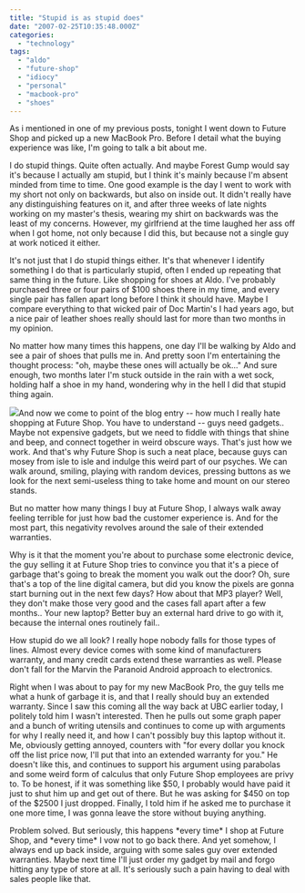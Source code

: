 ```yaml
---
title: "Stupid is as stupid does"
date: "2007-02-25T10:35:48.000Z"
categories: 
  - "technology"
tags: 
  - "aldo"
  - "future-shop"
  - "idiocy"
  - "personal"
  - "macbook-pro"
  - "shoes"
---
```


As i mentioned in one of my previous posts, tonight I went down to Future Shop and picked up a new MacBook Pro. Before I detail what the buying experience was like, I'm going to talk a bit about me.

I do stupid things. Quite often actually. And maybe Forest Gump would say it's because I actually am stupid, but I think it's mainly because I'm absent minded from time to time. One good example is the day I went to work with my short not only on backwards, but also on inside out. It didn't really have any distinguishing features on it, and after three weeks of late nights working on my master's thesis, wearing my shirt on backwards was the least of my concerns. However, my girlfriend at the time laughed her ass off when I got home, not only because I did this, but because not a single guy at work noticed it either.

It's not just that I do stupid things either. It's that whenever I identify something I do that is particularly stupid, often I ended up repeating that same thing in the future. Like shopping for shoes at Aldo. I've probably purchased three or four pairs of $100 shoes there in my time, and every single pair has fallen apart long before I think it should have. Maybe I compare everything to that wicked pair of Doc Martin's I had years ago, but a nice pair of leather shoes really should last for more than two months in my opinion.

No matter how many times this happens, one day I'll be walking by Aldo and see a pair of shoes that pulls me in. And pretty soon I'm entertaining the thought process: "oh, maybe these ones will actually be ok..." And sure enough, two months later I'm stuck outside in the rain with a wet sock, holding half a shoe in my hand, wondering why in the hell I did that stupid thing again.

![](http://www.kkovacs.hu/media/1/20050512-Marvin.jpg)And now we come to point of the blog entry -- how much I really hate shopping at Future Shop. You have to understand -- guys need gadgets.. Maybe not expensive gadgets, but we need to fiddle with things that shine and beep, and connect together in weird obscure ways. That's just how we work. And that's why Future Shop is such a neat place, because guys can mosey from isle to isle and indulge this weird part of our psyches. We can walk around, smiling, playing with random devices, pressing buttons as we look for the next semi-useless thing to take home and mount on our stereo stands.

But no matter how many things I buy at Future Shop, I always walk away feeling terrible for just how bad the customer experience is. And for the most part, this negativity revolves around the sale of their extended warranties.

Why is it that the moment you're about to purchase some electronic device, the guy selling it at Future Shop tries to convince you that it's a piece of garbage that's going to break the moment you walk out the door? Oh, sure that's a top of the line digital camera, but did you know the pixels are gonna start burning out in the next few days? How about that MP3 player? Well, they don't make those very good and the cases fall apart after a few months.. Your new laptop? Better buy an external hard drive to go with it, because the internal ones routinely fail..

How stupid do we all look? I really hope nobody falls for those types of lines. Almost every device comes with some kind of manufacturers warranty, and many credit cards extend these warranties as well. Please don't fall for the Marvin the Paranoid Android approach to electronics.

Right when I was about to pay for my new MacBook Pro, the guy tells me what a hunk of garbage it is, and that I really should buy an extended warranty. Since I saw this coming all the way back at UBC earlier today, I politely told him I wasn't interested. Then he pulls out some graph paper and a bunch of writing utensils and continues to come up with arguments for why I really need it, and how I can't possibly buy this laptop without it. Me, obviously getting annoyed, counters with "for every dollar you knock off the list price now, I'll put that into an extended warranty for you." He doesn't like this, and continues to support his argument using parabolas and some weird form of calculus that only Future Shop employees are privy to. To be honest, if it was something like $50, I probably would have paid it just to shut him up and get out of there. But he was asking for $450 on top of the $2500 I just dropped. Finally, I told him if he asked me to purchase it one more time, I was gonna leave the store without buying anything.

Problem solved. But seriously, this happens \*every time\* I shop at Future Shop, and \*every time\* I vow not to go back there. And yet somehow, I always end up back inside, arguing with some sales guy over extended warranties. Maybe next time I'll just order my gadget by mail and forgo hitting any type of store at all. It's seriously such a pain having to deal with sales people like that.
